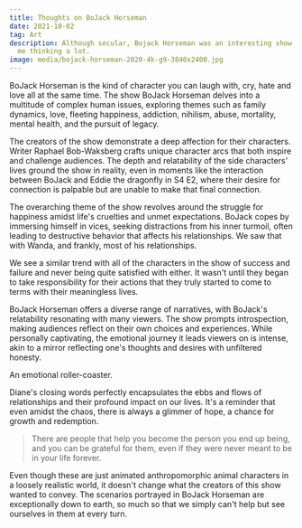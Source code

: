 ```yaml
---
title: Thoughts on BoJack Horseman
date: 2021-10-02
tag: Art
description: Although secular, Bojack Horseman was an interesting show that got
  me thinking a lot.
image: media/bojack-horseman-2020-4k-g9-3840x2400.jpg
---
```


BoJack Horseman is the kind of character you can laugh with, cry, hate and love all at the same time. The show BoJack Horseman delves into a multitude of complex human issues, exploring themes such as family dynamics, love, fleeting happiness, addiction, nihilism, abuse, mortality, mental health, and the pursuit of legacy.

The creators of the show demonstrate a deep affection for their characters. Writer Raphael Bob-Waksberg crafts unique character arcs that both inspire and challenge audiences. The depth and relatability of the side characters' lives ground the show in reality, even in moments like the interaction between BoJack and Eddie the dragonfly in S4 E2, where their desire for connection is palpable but are unable to make that final connection.

The overarching theme of the show revolves around the struggle for happiness amidst life's cruelties and unmet expectations. BoJack copes by immersing himself in vices, seeking distractions from his inner turmoil, often leading to destructive behavior that affects his relationships. We saw that with Wanda, and frankly, most of his relationships.

We see a similar trend with all of the characters in the show of success and failure and never being quite satisfied with either. It wasn't until they began to take responsibility for their actions that they truly started to come to terms with their meaningless lives.

BoJack Horseman offers a diverse range of narratives, with BoJack's relatability resonating with many viewers. The show prompts introspection, making audiences reflect on their own choices and experiences. While personally captivating, the emotional journey it leads viewers on is intense, akin to a mirror reflecting one's thoughts and desires with unfiltered honesty.

An emotional roller-coaster.

Diane's closing words perfectly encapsulates the ebbs and flows of relationships and their profound impact on our lives. It's a reminder that even amidst the chaos, there is always a glimmer of hope, a chance for growth and redemption.

> There are people that help you become the person you end up being, and you can be grateful for them, even if they were never meant to be in your life forever.

Even though these are just animated anthropomorphic animal characters in a loosely realistic world, it doesn't change what the creators of this show wanted to convey. The scenarios portrayed in BoJack Horseman are exceptionally down to earth, so much so that we simply can't help but see ourselves in them at every turn.
